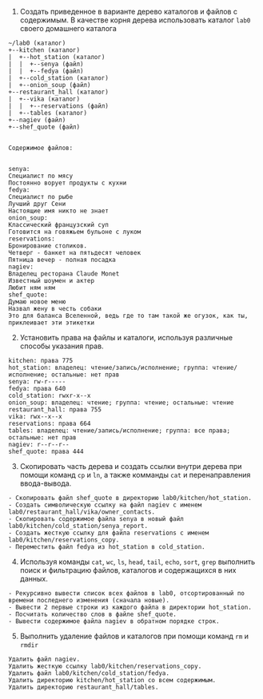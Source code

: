 

1. Создать приведенное в варианте дерево каталогов и файлов с содержимым. В качестве корня дерева использовать каталог `lab0` своего домашнего каталога

```
~/lab0 (каталог)
+--kitchen (каталог)
|  +--hot_station (каталог)
|  |  +--senya (файл)
|  |  +--fedya (файл)
|  +--cold_station (каталог)
|  +--onion_soup (файл)
+--restaurant_hall (каталог)
|  +--vika (каталог)
|  |  +--reservations (файл)
|  +--tables (каталог)
+--nagiev (файл)
+--shef_quote (файл)


Содержимое файлов:


senya:
Специалист по мясу
Постоянно ворует продукты с кухни
fedya:
Специалист по рыбе
Лучший друг Сени
Настоящие имя никто не знает
onion_soup:
Классический французский суп
Готовится на говяжьем бульоне с луком
reservations:
Бронирование столиков.
Четверг - банкет на пятьдесят человек
Пятница вечер - полная посадка
nagiev:
Владелец ресторана Claude Monet
Известный шоумен и актер
Любит ням ням
shef_quote:
Думаю новое меню
Назвал жену в честь собаки
Это для баланса Вселенной, ведь где то там такой же огузок, как ты, приклеивает эти этикетки
```


2. Установить права на файлы и каталоги, используя различные способы указания прав.


```
kitchen: права 775
hot_station: владелец: чтение/запись/исполнение; группа: чтение/исполнение; остальные: нет прав
senya: rw-r-----
fedya: права 640
cold_station: rwxr-x--x
onion_soup: владелец: чтение; группа: чтение; остальные: чтение
restaurant_hall: права 755
vika: rwx--x--x
reservations: права 664
tables: владелец: чтение/запись/исполнение; группа: все права; остальные: нет прав
nagiev: r--r--r--
shef_quote: права 444
```

3. Скопировать часть дерева и создать ссылки внутри дерева при помощи команд `cp` и `ln`, а также комманды `cat` и перенаправления ввода-вывода.


```
- Скопировать файл shef_quote в директорию lab0/kitchen/hot_station.
- Создать символическую ссылку на файл nagiev с именем lab0/restaurant_hall/vika/owner_contacts.
- Скопировать содержимое файла senya в новый файл lab0/kitchen/cold_station/senya_report.
- Создать жесткую ссылку для файла reservations с именем lab0/kitchen/reservations_copy.
- Переместить файл fedya из hot_station в cold_station.
```


4. Используя команды `cat`, `wc`, `ls`, `head`, `tail`, `echo`, `sort`, `grep` выполнить поиск и фильтрацию файлов, каталогов и содержащихся в них данных.


```
- Рекурсивно вывести список всех файлов в lab0, отсортированный по времени последнего изменения (сначала новые).
- Вывести 2 первые строки из каждого файла в директории hot_station.
- Посчитать количество слов в файле shef_quote.
- Вывести содержимое файла nagiev в обратном порядке строк.
```


5. Выполнить удаление файлов и каталогов при помощи команд `rm` и `rmdir`



```
Удалить файл nagiev.
Удалить жесткую ссылку lab0/kitchen/reservations_copy.
Удалить файл lab0/kitchen/cold_station/fedya.
Удалить директорию kitchen/hot_station со всем содержимым.
Удалить директорию restaurant_hall/tables.
```